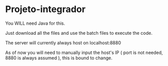 # Projeto-integrador

You WILL need Java for this.

Just download all the files and use the batch files to execute the code.

The server will currently always host on localhost:8880

As of now you will need to manually input the host's IP ( port is not needed, 8880 is always assumed ), this is bound to change.
